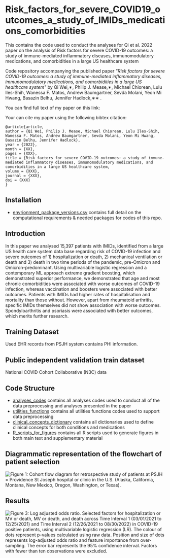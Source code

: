 # Risk_factors_for_severe_COVID19_outcomes_a_study_of_IMIDs_medications_comorbidities

This contains the code used to conduct the analyses for Qi et al. 2022 paper on the analysis of Risk factors for severe COVID-19 outcomes: a study of immune-mediated inflammatory diseases, immunomodulatory medications, and comorbidities in a large US healthcare system

Code repository accompanying the published paper *"Risk factors for severe COVID-19 outcomes: a study of immune-mediated inflammatory diseases, immunomodulatory medications, and comorbidities in a large US healthcare system"* by Qi Wei,∗, Philip J. Mease,∗, Michael Chiorean, Lulu Iles-Shih, Wanessa F. Matos, Andrew Baumgartner, Sevda Molani, Yeon Mi Hwang, Basazin Belhu, Jennifer Hadlock,∗∗ *<Jornual name>*.

You can find full text of my paper on this link: <DOI link>

Your can cite my paper using the following bibtex citation:
```
@article{article,
author = {Qi Wei, Philip J. Mease, Michael Chiorean, Lulu Iles-Shih, Wanessa F. Matos, Andrew Baumgartner, Sevda Molani, Yeon Mi Hwang, Basazin Belhu, Jennifer Hadlock},
year = {2022},
month = {XX},
pages = {XXX},
title = {Risk factors for severe COVID-19 outcomes: a study of immune-mediated inflammatory diseases, immunomodulatory medications, and comorbidities in a large US healthcare system,
volume = {XXX},
journal = {XXX},
doi = {XXX}
}
```

## Installation
* [envrionment_package_versions.csv](https://github.com/Qi-ISB/Risk_factors_for_severe_COVID19_outcomes_a_study_of_IMIDs_medications_comorbidities/blob/main/environment_package_versions.csv) contains full detail on the computational requirements & needed packages for codes of this repo.
  
  
## Introduction
In this paper we analysed 15,397 patients with IMIDs, identified from a large US health care system data base regarding risk of COVID-19 infection and severe outcomes of 1) hospitalization or death, 2) mechanical ventilation or death and 3) death in two time periods of the pandemic, pre-Omicron and Omicron-predominant. Using multivariable logistic regression and a contemporary ML approach extreme gradient boosting, which demonstrated superior performance, we demonstrated that age and most chronic comorbidities were associated with worse outcomes of COVID-19 infection, whereas vaccination and boosters were associated with better outcomes. Patients with IMIDs had higher rates of hospitalisation and mortality than those without. However, apart from rheumatoid arthritis, specific IMIDs themselves did not show association with worse outcomes. Spondyloarthritis and psoriasis were associated with better outcomes, which merits further research. 

## Training Dataset
Used EHR records from PSJH system contains PHI information.

## Public independent validation train dataset
National COVID Cohort Collaborative (N3C) data

## Code Structure
* [analyses_codes](https://github.com/Qi-ISB/Risk_factors_for_severe_COVID19_outcomes_a_study_of_IMIDs_medications_comorbidities/tree/main/analyses_codes) contains all analyses codes used to conduct all of the data preprocessing and analyses presented in the paper
* [utilities_functions](https://github.com/Qi-ISB/Risk_factors_for_severe_COVID19_outcomes_a_study_of_IMIDs_medications_comorbidities/tree/main/utilities_functions) contains all utilities functions codes used to support data preprocessing
* [clinical_concepts_dictionary](https://github.com/Qi-ISB/Risk_factors_for_severe_COVID19_outcomes_a_study_of_IMIDs_medications_comorbidities/tree/main/clinical_concepts_dictionary) contains all dictionaries used to define clinical concepts for both conditions and medications
* [R_scripts_for_figures](https://github.com/Qi-ISB/Risk_factors_for_severe_COVID19_outcomes_a_study_of_IMIDs_medications_comorbidities/tree/main/R_scripts_for_figures) contains all R scripts used to generate figures in both main text and supplementary material

## Diagrammatic representation of the flowchart of patient selection
![Figure 1: Cohort flow diagram for retrospective study of patients at PSJH = Providence St Joseph hospital or clinic in the U.S. (Alaska, California, Montana, New Mexico, Oregon, Washington, or Texas).](https://github.com/Qi-ISB/Risk_factors_for_severe_COVID19_outcomes_a_study_of_IMIDs_medications_comorbidities/blob/main/images/figure1.png)

## Results
![Figure 3: Log adjusted odds ratio. Selected factors for hospitalization or MV or death, MV or death, and death across Time Interval 1 (03/01/2021 to 12/25/2021) and Time Interval 2 (12/26/2021 to 08/30/2022) in COVID-19 positive patients, using multivariable logistic regression (LR). The colour of dots represent p-values calculated using raw data. Position and size of dots represents log-adjusted odds ratio and feature importance from over-sampling. The error bar represents the 95% confidence interval. Factors with fewer than ten observations were excluded.](https://github.com/Qi-ISB/Risk_factors_for_severe_COVID19_outcomes_a_study_of_IMIDs_medications_comorbidities/blob/main/images/figure3_LR_results.png)

